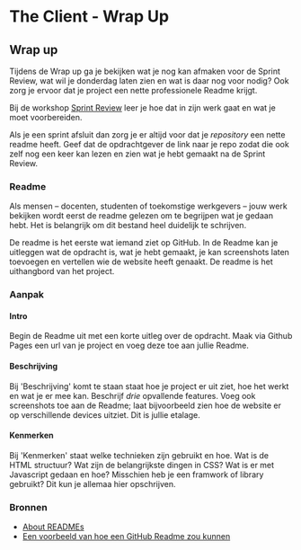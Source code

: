 # The Client - Wrap Up

## Wrap up

Tijdens de Wrap up ga je bekijken wat je nog kan afmaken voor de Sprint Review, wat wil je donderdag laten zien en wat is daar nog voor nodig? Ook zorg je ervoor dat je project een nette professionele Readme krijgt. 

Bij de workshop [Sprint Review](sprint-review.md) leer je hoe dat in zijn werk gaat en wat je moet voorbereiden. 

Als je een sprint afsluit dan zorg je er altijd voor dat je *repository* een nette readme heeft. Geef dat de opdrachtgever de link naar je repo zodat die ook zelf nog een keer kan lezen en zien wat je hebt gemaakt na de Sprint Review.

### Readme
Als mensen – docenten, studenten of toekomstige werkgevers – jouw werk bekijken wordt eerst de readme gelezen om te begrijpen wat je gedaan hebt. Het is belangrijk om dit bestand heel duidelijk te schrijven.

De readme is het eerste wat iemand ziet op GitHub. 
In de Readme kan je uitleggen wat de opdracht is, wat je hebt gemaakt, je kan screenshots laten toevoegen en vertellen wie de website heeft genaakt. De readme is het uithangbord van het project.

### Aanpak

#### Intro
Begin de Readme uit met een korte uitleg over de opdracht. Maak via Github Pages een url van je project en voeg deze toe aan jullie Readme.

#### Beschrijving
Bij 'Beschrijving' komt te staan staat hoe je project er uit ziet, hoe het werkt en wat je er mee kan. Beschrijf _drie_ opvallende features. Voeg ook screenshots toe aan de Readme; laat bijvoorbeeld zien hoe de website er op verschillende devices uitziet. Dit is jullie etalage.

#### Kenmerken 
Bij 'Kenmerken' staat welke technieken zijn gebruikt en hoe. Wat is de HTML structuur? Wat zijn de belangrijkste dingen in CSS? Wat is er met Javascript gedaan en hoe? Misschien heb je een framwork of library gebruikt? Dit kun je allemaa hier opschrijven.

### Bronnen

- [About READMEs](https://docs.github.com/en/repositories/managing-your-repositorys-settings-and-features/customizing-your-repository/about-readmes)
- [Een voorbeeld van hoe een GitHub Readme zou kunnen](https://github.com/KoopReynders/the-client-case#readme)
